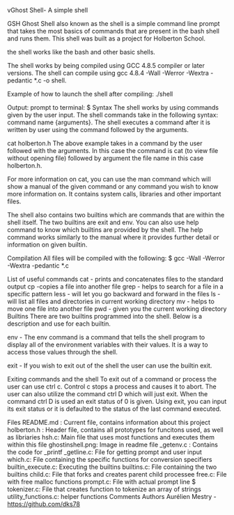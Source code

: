 vGhost Shell- A simple shell

GSH
Ghost Shell also known as the shell is a simple command line prompt that takes the most basics of commands that are present in the bash shell and runs them. This shell was built as a project for Holberton School.

the shell works like the bash and other basic shells.

The shell works by being compiled using GCC 4.8.5 compiler or later versions. The shell can compile using gcc 4.8.4 -Wall -Werror -Wextra -pedantic *.c -o shell.

Example of how to launch the shell after compiling:
./shell

Output: prompt to terminal: $ 
Syntax
The shell works by using commands given by the user input. The shell commands take in the following syntax: command name {arguments}. The shell executes a command after it is written by user using the command followed by the arguments.

cat holberton.h The above example takes in a command by the user followed with the arguments. In this case the command is cat (to view file without opening file) followed by argument the file name in this case holberton.h.

For more information on cat, you can use the man command which will show a manual of the given command or any command you wish to know more information on. It contains system calls, libraries and other important files.

The shell also contains two builtins which are commands that are within the shell itself. The two builtins are exit and env. You can also use help command to know which builtins are provided by the shell. The help command works similarly to the manual where it provides further detail or information on given builtin.

Compilation
All files will be compiled with the following: $ gcc -Wall -Werror -Wextra -pedantic *.c

List of useful commands
cat - prints and concatenates files to the standard output
cp -copies a file into another file
grep - helps to search for a file in a specific pattern
less - will let you go backward and forward in the files
ls - will list all files and directories in current working directory
mv - helps to move one file into another file
pwd - given you the current working directory
Builtins
There are two builtins programmed into the shell. Below is a description and use for each builtin.

env - The env command is a command that tells the shell program to display all of the environment variables with their values. It is a way to access those values through the shell.

exit - If you wish to exit out of the shell the user can use the builtin exit.

Exiting commands and the shell
To exit out of a command or process the user can use ctrl c. Control c stops a process and causes it to abort. The user can also utilize the command ctrl D which will just exit. When the command ctrl D is used an exit status of 0 is given. Using exit, you can input its exit status or it is defaulted to the status of the last command executed.

Files
README.md : Current file, contains information about this project
holberton.h : Header file, contains all prototypes for funcitons used, as well as libriaries
hsh.c: Main file that uses most functions and executes them within this file
ghostinshell.png: Image in readme file
_getenv.c : Contains the code for _printf
_getline.c: File for getting prompt and user input
which.c: File containing the specific functions for conversion specifiers
builtin_execute.c: Executing the builtins
builtins.c: File containing the two builtins
child.c: File that forks and creates parent child processee
free.c: File with free malloc functions
prompt.c: File with actual prompt line $
tokenizer.c: File that creates function to tokenize an array of strings
utility_functions.c: helper functions
Comments
Authors
Aurélien Mestry - https://github.com/dks78
